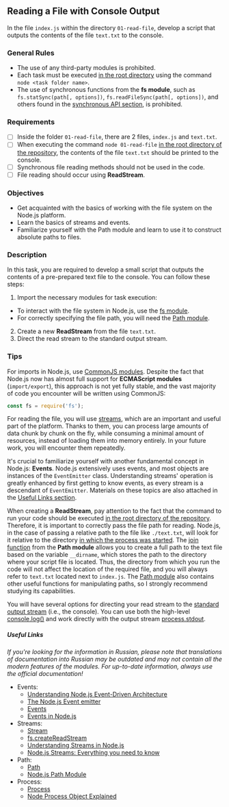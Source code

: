 ## Reading a File with Console Output

In the file `index.js` within the directory `01-read-file`, develop a script that outputs the contents of the file `text.txt` to the console.

### General Rules

- The use of any third-party modules is prohibited.
- Each task must be executed <u>in the root directory</u> using the command `node <task folder name>`.
- The use of synchronous functions from the **fs module**, such as `fs.statSync(path[, options])`, `fs.readFileSync(path[, options])`, and others found in the [synchronous API section](https://nodejs.org/api/fs.html#fs_synchronous_api), is prohibited.

### Requirements

- [ ] Inside the folder `01-read-file`, there are 2 files, `index.js` and `text.txt`.
- [ ] When executing the command `node 01-read-file` <u>in the root directory of the repository</u>, the contents of the file `text.txt` should be printed to the console.
- [ ] Synchronous file reading methods should not be used in the code.
- [ ] File reading should occur using **ReadStream**.

### Objectives

- Get acquainted with the basics of working with the file system on the Node.js platform.
- Learn the basics of streams and events.
- Familiarize yourself with the Path module and learn to use it to construct absolute paths to files.

### Description

In this task, you are required to develop a small script that outputs the contents of a pre-prepared text file to the console. You can follow these steps:

1. Import the necessary modules for task execution:

- To interact with the file system in Node.js, use the [fs module](https://nodejs.org/api/fs.html#fs_file_system).
- For correctly specifying the file path, you will need the [Path module](https://nodejs.org/api/path.html#path).

2. Create a new **ReadStream** from the file `text.txt`.
3. Direct the read stream to the standard output stream.

### Tips

For imports in Node.js, use [CommonJS modules](https://nodejs.org/docs/latest/api/modules.html#modules_modules_commonjs_modules).
Despite the fact that Node.js now has almost full support for **ECMAScript modules** (`import/export`), this approach is not yet fully stable, and the vast majority of code you encounter will be written using CommonJS:

```js
const fs = require('fs');
```

For reading the file, you will use [streams](https://nodejs.org/api/stream.html#readable-streams), which are an important and useful part of the platform. Thanks to them, you can process large amounts of data chunk by chunk on the fly, while consuming a minimal amount of resources, instead of loading them into memory entirely. In your future work, you will encounter them repeatedly.

It's crucial to familiarize yourself with another fundamental concept in Node.js: **Events**. Node.js extensively uses events, and most objects are instances of the `EventEmitter` class. Understanding streams' operation is greatly enhanced by first getting to know events, as every stream is a descendant of `EventEmitter`.
Materials on these topics are also attached in the [Useful Links section](#useful-links).

When creating a **ReadStream**, pay attention to the fact that the command to run your code should be executed <u>in the root directory of the repository</u>. Therefore, it is important to correctly pass the file path for reading.
Node.js, in the case of passing a relative path to the file like `./text.txt`, will look for it relative to the directory <u>in which the process was started</u>.
The [join function](https://nodejs.org/api/path.html#path_path_join_paths) from the **Path module** allows you to create a full path to the text file based on the variable `__dirname`, which stores the path to the directory where your script file is located. Thus, the directory from which you run the code will not affect the location of the required file, and you will always refer to `text.txt` located next to `index.js`.
The [Path module](https://nodejs.org/api/path.html) also contains other useful functions for manipulating paths, so I strongly recommend studying its capabilities.

You will have several options for directing your read stream to the [standard output stream](https://en.wikipedia.org/wiki/Standard_streams) (i.e., the console). You can use both the high-level [console.log()](https://nodejs.org/api/console.html#console_console_log_data_args) and work directly with the output stream [process.stdout](https://nodejs.org/api/process.html#process_process_stdout).

##### Useful Links

_If you're looking for the information in Russian, please note that translations of documentation into Russian may be outdated and may not contain all the modern features of the modules.
For up-to-date information, always use the official documentation!_

- Events:
  - [Understanding Node.js Event-Driven Architecture](https://www.freecodecamp.org/news/understanding-node-js-event-driven-architecture-223292fcbc2d/)
  - [The Node.js Event emitter](https://nodejs.org/en/learn/asynchronous-work/the-nodejs-event-emitter)
  - [Events](https://nodejs.org/api/events.html)
  - [Events in Node.js](https://medium.com/@diego.coder/events-in-node-js-76fbe1b6cdad)
- Streams:
  - [Stream](https://nodejs.org/api/stream.html)
  - [fs.createReadStream](https://nodejs.org/api/fs.html#fs_fs_createreadstream_path_options)
  - [Understanding Streams in Node.js](https://nodesource.com/blog/understanding-streams-in-nodejs/)
  - [Node.js Streams: Everything you need to know](https://www.freecodecamp.org/news/node-js-streams-everything-you-need-to-know-c9141306be93/)
- Path:
  - [Path](https://nodejs.org/api/path.html)
  - [Node.js Path Module](https://www.javascripttutorial.net/nodejs-tutorial/nodejs-path-module/)
- Process:
  - [Process](https://nodejs.org/api/process.html)
  - [Node Process Object Explained](https://www.freecodecamp.org/news/node-process-object-explained/)
